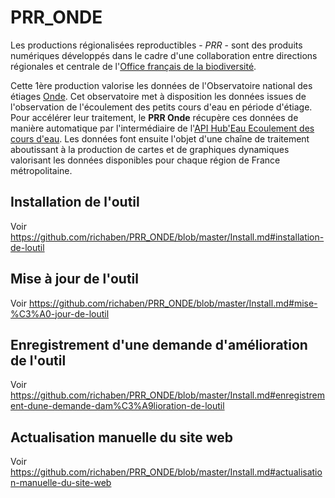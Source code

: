 # PRR_ONDE

Les productions régionalisées reproductibles - *PRR* - sont des produits numériques développés dans le cadre d'une collaboration entre directions régionales et centrale de l'[Office français de la biodiversité](https://www.ofb.gouv.fr/). 

Cette 1ère production valorise les données de l'Observatoire national des étiages [Onde](https://onde.eaufrance.fr/). Cet observatoire met à disposition les données issues de l'observation de l'écoulement des petits cours d'eau en période d'étiage. Pour accélérer leur traitement, le **PRR Onde** récupère ces données de manière automatique par l'intermédiaire de l'[API Hub'Eau Ecoulement des cours d'eau](https://hubeau.eaufrance.fr/page/api-ecoulement). Les données font ensuite l'objet d'une chaîne de traitement aboutissant à la production de cartes et de graphiques dynamiques valorisant les données disponibles pour chaque région de France métropolitaine.

## Installation de l'outil
Voir https://github.com/richaben/PRR_ONDE/blob/master/Install.md#installation-de-loutil

## Mise à jour de l'outil
Voir https://github.com/richaben/PRR_ONDE/blob/master/Install.md#mise-%C3%A0-jour-de-loutil

## Enregistrement d'une demande d'amélioration de l'outil
Voir https://github.com/richaben/PRR_ONDE/blob/master/Install.md#enregistrement-dune-demande-dam%C3%A9lioration-de-loutil

## Actualisation manuelle du site web
Voir https://github.com/richaben/PRR_ONDE/blob/master/Install.md#actualisation-manuelle-du-site-web
